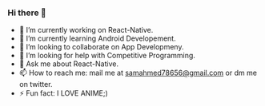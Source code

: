 ### Hi there 👋

- 🔭 I’m currently working on React-Native.
- 🌱 I’m currently learning Android Developement.
- 👯 I’m looking to collaborate on App Developmeny.
- 🤔 I’m looking for help with Competitive Programming.
- 💬 Ask me about React-Native.
- 📫 How to reach me: mail me at samahmed78656@gmail.com or dm me on twitter.
- ⚡ Fun fact: I LOVE ANIME;)
